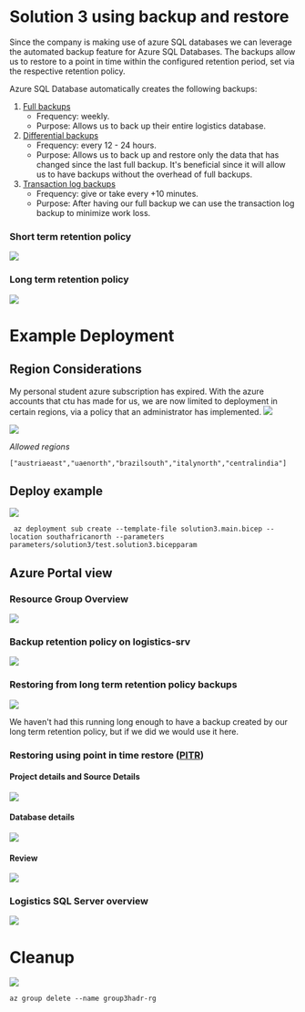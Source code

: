 # Solution 3 using backup and restore
Since the company is making use of azure SQL databases we can leverage the automated backup feature for Azure SQL Databases. The backups allow us to restore to a point in time within the configured retention period, set via the respective retention policy. 

Azure SQL Database automatically creates the following backups:
1. [Full backups](https://learn.microsoft.com/en-us/sql/relational-databases/backup-restore/full-database-backups-sql-server?view=sql-server-ver17)
    - Frequency: weekly.
    - Purpose: Allows us to back up their entire logistics database. 
2. [Differential backups](https://learn.microsoft.com/en-us/sql/relational-databases/backup-restore/differential-backups-sql-server?view=sql-server-ver17)
    - Frequency: every 12 - 24 hours.
    - Purpose: Allows us to back up and restore only the data that has changed since the last full backup. It's beneficial since it will allow us to have backups without the overhead of full backups.
3. [Transaction log backups](https://learn.microsoft.com/en-us/sql/relational-databases/backup-restore/transaction-log-backups-sql-server?view=sql-server-ver17) 
    - Frequency: give or take every +10 minutes.
    - Purpose: After having our full backup we can use the transaction log backup to minimize work loss.
### Short term retention policy
![](/documentation/examples/solution3/images/az-cli/az-cli-ltr-policy-show.png)
### Long term retention policy
![](/documentation/examples/solution3/images/az-cli/az-cli-str-policy-show.png)


# Example Deployment
## Region Considerations 
My personal student azure subscription has expired. With the azure accounts that ctu has made for us, we are now limited to deployment in certain regions, via a policy that an administrator has implemented. 
![](/documentation/examples/solution3/images/region-restriction/policy-overview.png)

![](/documentation/examples/solution3/images/region-restriction/policy-assignment-view.png)

*Allowed regions*
```
["austriaeast","uaenorth","brazilsouth","italynorth","centralindia"]
```
## Deploy example
![](/documentation/examples/solution3/images/az-cli/az-cli-test-deployment.png)

```
 az deployment sub create --template-file solution3.main.bicep --location southafricanorth --parameters parameters/solution3/test.solution3.bicepparam
```

## Azure Portal view

### Resource Group Overview

![](/documentation/examples/solution3/images/az-portal/resource-group-overview.png)

### Backup retention policy on logistics-srv

![](/documentation/examples/solution3/images/az-portal/logistics-srv-backups-retention-policy.png)

### Restoring from long term retention policy backups
![](/documentation/examples/solution3/images/az-portal/restore-long-term-backup-retention.png)

We haven't had this running long enough to have a backup created by our long term retention policy, but if we did we would use it here. 

### Restoring using point in time restore ([PITR](https://docs.azure.cn/en-us/azure-sql/managed-instance/recovery-using-backups?tabs=azure-portal#point-in-time-restore))

#### Project details and Source Details

![](/documentation/examples/solution3/images/az-portal/point-in-time-restore-project-and-source-details.png)

#### Database details

![](/documentation/examples/solution3/images/az-portal/point-in-time-restore-database-details.png)

#### Review

![](/documentation/examples/solution3/images/az-portal/point-in-time-restore-review.png)

### Logistics SQL Server overview

![](/documentation/examples/solution3/images/az-portal/logistics-srv-overview.png)

# Cleanup

![](/documentation/examples/solution3/images/az-cli/cleanup.png)

```
az group delete --name group3hadr-rg
```